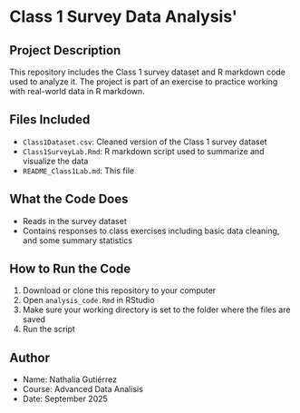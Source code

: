# Class 1 Survey Data Analysis'
## Project Description
This repository includes the Class 1 survey dataset and R markdown code used
to analyze it. The project is part of an exercise to practice working with
real-world data in R markdown.
## Files Included
- `Class1Dataset.csv`: Cleaned version of the Class 1 survey dataset
- `Class1SurveyLab.Rmd`: R markdown script used to summarize and visualize the data
- `README_Class1Lab.md`: This file
## What the Code Does
- Reads in the survey dataset
- Contains responses to class exercises including basic data cleaning, and some summary
statistics
## How to Run the Code
1. Download or clone this repository to your computer
2. Open `analysis_code.Rmd` in RStudio
3. Make sure your working directory is set to the folder where the files are
saved
4. Run the script
## Author
- Name: Nathalia Gutiérrez
- Course: Advanced Data Analisis
- Date: September 2025